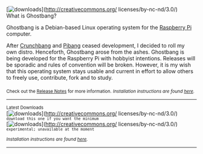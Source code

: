 [![downloads](https://avatars2.githubusercontent.com/u/13507880?v=3&s=75)](http://creativecommons.org/
    licenses/by-nc-nd/3.0/)  
What is Ghostbang? 

Ghostbang is a Debian-based Linux operating system for the [Raspberry Pi](https://www.raspberrypi.org/) computer.

After [Crunchbang](http://crunchbang.org/) and [Pibang](http://pibanglinux.com/) ceased development, I decided to roll my own distro. Henceforth, Ghostbang arose from the ashes. Ghostbang is being developed for the Raspberry Pi with hobbyist intentions. Releases will be sporadic and rules of convention will be broken. However, it is my wish that this operating system stays usable and current in effort to allow others to freely use, contribute, fork and to study.

<sub>Check out the [Release Notes](https://github.com/ghostbang/linux/blob/master/releases.md) for more information.</sub>
<sub><i>Installation instructions are found [here](http://www.sudo.ws/). </i></sub>

---
<sup>Latest Downloads</sup>  
[![downloads](https://img.shields.io/badge/vanilla-2015.08.07-0EBFE9.svg)](http://creativecommons.org/
    licenses/by-nc-nd/3.0/) <sup>```download this one if you want the minimum```</sup>  
[![downloads](https://img.shields.io/badge/dragon%20fruit-in%20development-ff69b4.svg)](http://creativecommons.org/
    licenses/by-nc-nd/3.0/) <sup>```experimental; unavailable at the moment```</sup>    

<sub><i>Installation instructions are found [here](http://www.sudo.ws/). </i></sub>

---
